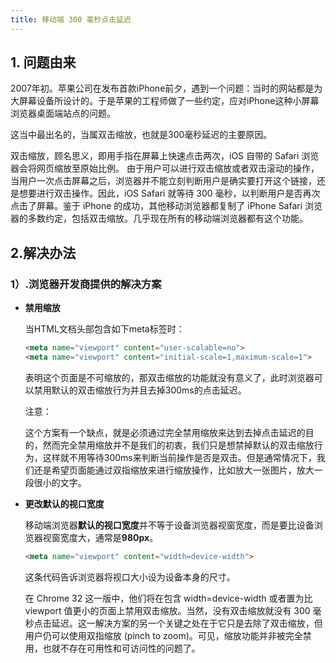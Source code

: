 ```yaml
---
title: 移动端 300 毫秒点击延迟
---
```


## 1. **问题由来**

2007年初。苹果公司在发布首款iPhone前夕，遇到一个问题：当时的网站都是为大屏幕设备所设计的。于是苹果的工程师做了一些约定，应对iPhone这种小屏幕浏览器桌面端站点的问题。

这当中最出名的，当属双击缩放，也就是300毫秒延迟的主要原因。

双击缩放，顾名思义，即用手指在屏幕上快速点击两次，iOS 自带的 Safari 浏览器会将网页缩放至原始比例。 由于用户可以进行双击缩放或者双击滚动的操作，当用户一次点击屏幕之后，浏览器并不能立刻判断用户是确实要打开这个链接，还是想要进行双击操作。因此，iOS Safari 就等待 300 毫秒，以判断用户是否再次点击了屏幕。鉴于 iPhone 的成功，其他移动浏览器都复制了 iPhone Safari 浏览器的多数约定，包括双击缩放。几乎现在所有的移动端浏览器都有这个功能。

## 2.**解决办法**

### 1）.浏览器开发商提供的解决方案

*  **禁用缩放**

   当HTML文档头部包含如下meta标签时：
    ```html
	<meta name="viewport" content="user-scalable=no">
	<meta name="viewport" content="initial-scale=1,maximum-scale=1">
	```
	表明这个页面是不可缩放的，那双击缩放的功能就没有意义了，此时浏览器可以禁用默认的双击缩放行为并且去掉300ms的点击延迟。
	
	注意：
	
	这个方案有一个缺点，就是必须通过完全禁用缩放来达到去掉点击延迟的目的，然而完全禁用缩放并不是我们的初衷，我们只是想禁掉默认的双击缩放行为，这样就不用等待300ms来判断当前操作是否是双击。但是通常情况下，我们还是希望页面能通过双指缩放来进行缩放操作，比如放大一张图片，放大一段很小的文字。

* **更改默认的视口宽度**

	移动端浏览器**默认的视口宽度**并不等于设备浏览器视窗宽度，而是要比设备浏览器视窗宽度大，通常是**980px**。
   ```html
   <meta name="viewport" content="width=device-width">
   ```
   这条代码告诉浏览器将视口大小设为设备本身的尺寸。
   
   在 Chrome 32 这一版中，他们将在包含 width=device-width 或者置为比 viewport 值更小的页面上禁用双击缩放。当然，没有双击缩放就没有 300 毫秒点击延迟。这一解决方案的另一个关键之处在于它只是去除了双击缩放，但用户仍可以使用双指缩放 (pinch to zoom)。可见，缩放功能并非被完全禁用，也就不存在可用性和可访问性的问题了。